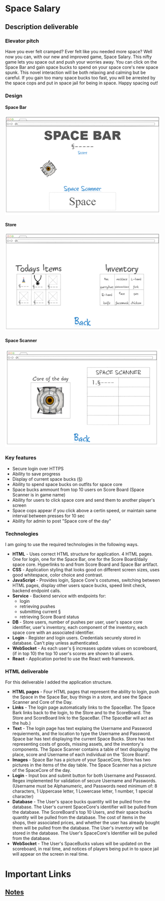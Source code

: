 # Space Salary

## Description deliverable

### Elevator pitch

Have you ever felt cramped? Ever felt like you needed more space? Well now you can, with our new and improved game, Space Salary. This nifty game lets you space out and push your worries away. You can click on the Space Bar and gain space bucks to spend on your space core's new space spunk. This novel interaction will be both relaxing and calming but be careful. If you gain too many space bucks too fast, you will be arrested by the space cops and put in space jail for being in space. Happy spacing out!

### Design

#### Space Bar
![SpaceBar](https://github.com/eman0202byu/startup/blob/main/SpaceBarConcept.PNG)

#### Store
![Store](https://github.com/eman0202byu/startup/blob/main/StoreConcept.PNG)

#### Space Scanner
![Score_Board](https://github.com/eman0202byu/startup/blob/main/ScoreBoardConcept.PNG)

### Key features

- Secure login over HTTPS
- Ability to save progress
- Display of current space bucks (§)
- Ability to spend space bucks on outfits for space core
- Space bucks ammount from top 10 users on Score Board (Space Scanner is in game name)
- Ability for users to click space core and send them to another player's screen
- Space cops appear if you click above a certin speed, or maintain same interval between presses for 10 sec
- Ability for admin to post "Space core of the day"

### Technologies

I am going to use the required technologies in the following ways.

- **HTML** - Uses correct HTML structure for application. 4 HTML pages. One for login, one for the Space Bar, one for the Score Board/daily space core. Hyperlinks to and from Score Board and Space Bar artifact.
- **CSS** - Application styling that looks good on different screen sizes, uses good whitespace, color choice and contrast.
- **JavaScript** - Provides login, Space Core's costumes, switching between HTML pages, display other users space bucks, speed limit check, backend endpoint calls.
- **Service** - Backend service with endpoints for:
  - login
  - retrieving pushes
  - submitting current §
  - retrieving Score Board status
- **DB** - Store users, number of pushes per user, user's space core identifier, user's inventory, each component of the inventory, each space core with an associated identifier.
- **Login** - Register and login users. Credentials securely stored in database. Can't play unless authenticated.
- **WebSocket** - As each user's § increases update values on scoreboard, (if in top 10) the top 10 user's scores are shown to all users.
- **React** - Application ported to use the React web framework.

### HTML deliverable

For this deliverable I added the application structure.

- **HTML pages** - Four HTML pages that represent the ability to login, push the Space in the Space Bar, buy things in a store, and see the Space Scanner and Core of the Day.
- **Links** - The login page automatically links to the SpaceBar. The Space Bark links back to the login, to the Store and to the ScoreBoard. The Store and ScoreBoard link to the SpaceBar. (The SpaceBar will act as the hub.)
- **Text** - The login page has text explaing the Username and Password requierments, and the location to type the Username and Password. Space bar has text displaying the current Space Bucks. Store has text representing costs of goods, missing assets, and the inventory's components. The Space Scanner contains a table of text displaying the place, score and Username of each individual on the 'Score Board'.
- **Images** - Space Bar has a picture of your SpaceCore, Store has two pictures in the items of the day table. The Space Scanner has a picture of the SpaceCore of the day.
- **Login** - Input box and submit button for both Username and Password. Regex implemented for validation of secure Username and Passwords. (Username must be Alphanumeric, and Passwords need minimum of: 8 characters, 1 Uppercase letter, 1 Lowercase letter, 1 number, 1 special character)
- **Database** - The User's space bucks quantity will be pulled from the database. The User's current SpaceCore's identifier will be pulled from the database. The ScoreBoard's top 10 Users, and their space bucks quantity will be pulled from the database. The cost of items in the shops, their associated prices, and whether the user has already bought them will be pulled from the database. The User's inventory will be stored in the database. The User's SpaceCore's Identifier will be pulled from the database.
- **WebSocket** - The User's SpaceBucks values will be updated on the scoreboard, in real time, and notices of players being put in to space jail will appear on the screen in real time.

# Important Links

## [Notes](https://github.com/eman0202byu/startup/blob/main/notes.md)
